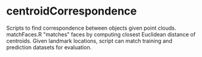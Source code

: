 # centroidCorrespondence
Scripts to find correspondence between objects given point clouds.  matchFaces.R "matches" faces by computing closest Euclidean distance of centroids.  Given landmark locations, script can match training and prediction datasets for evaluation.